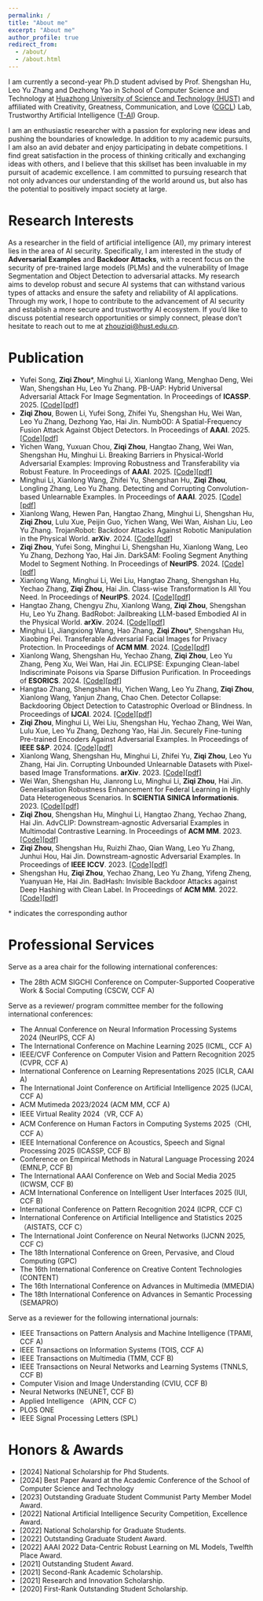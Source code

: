 ```yaml
---
permalink: /
title: "About me"
excerpt: "About me"
author_profile: true
redirect_from: 
  - /about/
  - /about.html
---
```

I am currently a second-year Ph.D student advised by Prof. Shengshan Hu, Leo Yu Zhang and Dezhong Yao in School of Computer Science and Technology at [Huazhong University of Science and Technology (HUST)](https://www.hust.edu.cn) and  affiliated with Creativity, Greatness, Communication, and Love ([CGCL](http://grid.hust.edu.cn)) Lab, Trustworthy Artificial Intelligence ([T-AI](http://trustai.group)) Group.

I am an enthusiastic researcher with a passion for exploring new ideas and pushing the boundaries of knowledge. In addition to my academic pursuits, I am also an avid debater and enjoy participating in debate competitions. I find great satisfaction in the process of thinking critically and exchanging ideas with others, and I believe that this skillset has been invaluable in my pursuit of academic excellence. I am committed to pursuing research that not only advances our understanding of the world around us, but also has the potential to positively impact society at large.

Research Interests
======
As a researcher in the field of artificial intelligence (AI), my primary interest lies in the area of AI security. Specifically, I am interested in the study of **Adversarial Examples** and **Backdoor Attacks**, with a recent focus on the security of pre-trained large models (PLMs) and the vulnerability of Image Segmentation and Object Detection to adversarial attacks. My research aims to develop robust and secure AI systems that can withstand various types of attacks and ensure the safety and reliability of AI applications. Through my work, I hope to contribute to the advancement of AI security and establish a more secure and trustworthy AI ecosystem. If you’d like to discuss potential research opportunities or simply connect, please don’t hesitate to reach out to me at zhouziqi@hust.edu.cn.

Publication 
======
- Yufei Song, **Ziqi Zhou***, Minghui Li, Xianlong Wang, Menghao Deng, Wei Wan, Shengshan Hu, Leo Yu Zhang.
PB-UAP: Hybrid Universal Adversarial Attack For Image Segmentation.
In Proceedings of **ICASSP**. 2025. [[Code]](xxxxx)[[pdf]](xxxxx)
- **Ziqi Zhou**, Bowen Li, Yufei Song, Zhifei Yu, Shengshan Hu, Wei Wan, Leo Yu Zhang, Dezhong Yao, Hai Jin.
 NumbOD: A Spatial-Frequency Fusion Attack Against Object Detectors.
In Proceedings of **AAAI**. 2025. [[Code]](xxxxx)[[pdf]](xxxxx)
- Yichen Wang, Yuxuan Chou, **Ziqi Zhou**, Hangtao Zhang, Wei Wan, Shengshan Hu, Minghui Li.
Breaking Barriers in Physical-World Adversarial Examples: Improving Robustness and Transferability via Robust Feature.
In Proceedings of **AAAI**. 2025. [[Code]](xxxxx)[[pdf]](xxxxx)
- Minghui Li, Xianlong Wang, Zhifei Yu, Shengshan Hu, **Ziqi Zhou**, Longling Zhang, Leo Yu Zhang.
Detecting and Corrupting Convolution-based Unlearnable Examples.
In Proceedings of **AAAI**. 2025. [[Code]](xxxxx)[[pdf]](xxxxx)
- Xianlong Wang, Hewen Pan, Hangtao Zhang, Minghui Li, Shengshan Hu, **Ziqi Zhou**, Lulu Xue, Peijin Guo, Yichen Wang, Wei Wan, Aishan Liu, Leo Yu Zhang.
TrojanRobot: Backdoor Attacks Against Robotic Manipulation in the Physical World.
**arXiv**. 2024.  [[Code]](https://arxiv.org/abs/2411.11683)[[pdf]](https://arxiv.org/abs/2411.11683)
- **Ziqi Zhou**, Yufei Song, Minghui Li, Shengshan Hu, Xianlong Wang, Leo Yu Zhang, Dezhong Yao, Hai Jin.
DarkSAM: Fooling Segment Anything Model to Segment Nothing.
In Proceedings of **NeurIPS**. 2024. [[Code]](https://arxiv.org/abs/2404.11357)[[pdf]](https://arxiv.org/abs/2404.11357)
- Xianlong Wang, Minghui Li, Wei Liu, Hangtao Zhang, Shengshan Hu, Yechao Zhang, **Ziqi Zhou**, Hai Jin.
Class-wise Transformation Is All You Need.
In Proceedings of **NeurIPS**. 2024. [[Code]](https://arxiv.org/abs/2404.11357)[[pdf]](https://arxiv.org/abs/2404.11357)
- Hangtao Zhang, Chengyu Zhu, Xianlong Wang, **Ziqi Zhou**, Shengshan Hu, Leo Yu Zhang.
BadRobot: Jailbreaking LLM-based Embodied AI in the Physical World.
**arXiv**. 2024.  [[Code]](https://arxiv.org/abs/2407.20242)[[pdf]](https://arxiv.org/abs/2407.20242)
- Minghui Li, Jiangxiong Wang, Hao Zhang, **Ziqi Zhou***, Shengshan Hu, Xiaobing Pei.
Transferable Adversarial Facial Images for Privacy Protection.
In Proceedings of **ACM MM**. 2024. [[Code]](xxxxxx)[[pdf]](xxxxx)
- Xianlong Wang, Shengshan Hu, Yechao Zhang, **Ziqi Zhou**, Leo Yu Zhang, Peng Xu, Wei Wan, Hai Jin.
ECLIPSE: Expunging Clean-label Indiscriminate Poisons via Sparse Diffusion Purification.
In Proceedings of **ESORICS**. 2024.  [[Code]](xxxxx)[[pdf]](xxxxxx)
- Hangtao Zhang, Shengshan Hu, Yichen Wang, Leo Yu Zhang, **Ziqi Zhou**, Xianlong Wang, Yanjun Zhang, Chao Chen.
Detector Collapse: Backdooring Object Detection to Catastrophic Overload or Blindness.
In Proceedings of **IJCAI**. 2024. [[Code]](https://arxiv.org/abs/2404.11357)[[pdf]](https://arxiv.org/abs/2404.11357)
- **Ziqi Zhou**, Minghui Li, Wei Liu, Shengshan Hu,  Yechao Zhang, Wei Wan, Lulu Xue, Leo Yu Zhang, Dezhong Yao, Hai Jin.
Securely Fine-tuning Pre-trained Encoders Against Adversarial Examples.
In Proceedings of **IEEE S&P**. 2024.  [[Code]](https://arxiv.org/abs/2403.10801)[[pdf]](https://arxiv.org/abs/2403.10801)
- Xianlong Wang, Shengshan Hu, Minghui Li, Zhifei Yu, **Ziqi Zhou**, Leo Yu Zhang, Hai Jin.
Corrupting Unbounded Unlearnable Datasets with Pixel-based Image Transformations.
**arXiv**. 2023.  [[Code]](xxxxx)[[pdf]](https://arxiv.org/abs/2311.18403)
- Wei Wan, Shengshan Hu, Jianrong Lu, Minghui Li, **Ziqi Zhou**, Hai Jin.
Generalisation Robustness Enhancement for Federal Learning in Highly Data Heterogeneous Scenarios.
In **SCIENTIA SINICA Informationis**. 2023.  [[Code]](xxxxx)[[pdf]](xxxx)
- **Ziqi Zhou**, Shengshan Hu, Minghui Li, Hangtao Zhang, Yechao Zhang, Hai Jin.
AdvCLIP: Downstream-agnostic Adversarial Examples in Multimodal Contrastive Learning.
In Proceedings of **ACM MM**. 2023. [[Code]](https://github.com/CGCL-codes/AdvCLIP)[[pdf]](https://dl.acm.org/doi/10.1145/3581783.3612454)
- **Ziqi Zhou**, Shengshan Hu, Ruizhi Zhao, Qian Wang, Leo Yu Zhang, Junhui Hou, Hai Jin.
Downstream-agnostic Adversarial Examples.
In Proceedings of **IEEE ICCV**. 2023. [[Code]](https://github.com/CGCL-codes/AdvEncoder)[[pdf]](https://openaccess.thecvf.com/content/ICCV2023/papers/Zhou_Downstream-agnostic_Adversarial_Examples_ICCV_2023_paper.pdf)
- Shengshan Hu, **Ziqi Zhou**, Yechao Zhang, Leo Yu Zhang, Yifeng Zheng, Yuanyuan He, Hai Jin.
BadHash: Invisible Backdoor Attacks against Deep Hashing with Clean Label.
In Proceedings of **ACM MM**. 2022. [[Code]](https://github.com/CGCL-codes/BadHash)[[pdf]](https://dl.acm.org/doi/abs/10.1145/3503161.3548272)

\* indicates the corresponding author

Professional Services
======
Serve as a area chair for the following international conferences:
- The 28th ACM SIGCHI Conference on Computer-Supported Cooperative Work & Social Computing (CSCW, CCF A)
  
Serve as a reviewer/ program committee member for the following international conferences:
- The Annual Conference on Neural Information Processing Systems 2024 (NeurIPS, CCF A)
- The International Conference on Machine Learning 2025 (ICML, CCF A)
- IEEE/CVF Conference on Computer Vision and Pattern Recognition 2025 (CVPR, CCF A)
- International Conference on Learning Representations 2025 (ICLR, CAAI A)
- The International Joint Conference on Artificial Intelligence 2025 (IJCAI, CCF A)
- ACM Mutimeda 2023/2024 (ACM MM, CCF A)
- IEEE Virtual Reality 2024（VR, CCF A）
- ACM Conference on Human Factors in Computing Systems 2025（CHI, CCF A）
- IEEE International Conference on Acoustics, Speech and Signal Processing 2025 (ICASSP, CCF B)
- Conference on Empirical Methods in Natural Language Processing 2024 (EMNLP, CCF B)
- The International AAAI Conference on Web and Social Media 2025 (ICWSM, CCF B)
- ACM International Conference on Intelligent User Interfaces 2025 (IUI, CCF B)
- International Conference on Pattern Recognition 2024 (ICPR, CCF C)
- International Conference on Artificial Intelligence and Statistics 2025（AISTATS, CCF C）
- The International Joint Conference on Neural Networks (IJCNN 2025, CCF C)
- The 18th International Conference on Green, Pervasive, and Cloud Computing (GPC)
- The 16th International Conference on Creative Content Technologies (CONTENT)
- The 16th International Conference on Advances in Multimedia (MMEDIA)
- The 18th International Conference on Advances in Semantic Processing (SEMAPRO)
  
Serve as a reviewer for the following international journals:
- IEEE Transactions on Pattern Analysis and Machine Intelligence (TPAMI, CCF A)
- IEEE Transactions on Information Systems (TOIS, CCF A)
- IEEE Transactions on Multimedia (TMM, CCF B)
- IEEE Transactions on Neural Networks and Learning Systems (TNNLS, CCF B)
- Computer Vision and Image Understanding (CVIU, CCF B)
- Neural Networks  (NEUNET, CCF B)
- Applied Intelligence （APIN, CCF C）
- PLOS ONE 
- IEEE Signal Processing Letters (SPL)

Honors & Awards
======
- [2024] National Scholarship for Phd Students.
- [2024] Best Paper Award at the Academic Conference of the School of Computer Science and Technology
- [2023] Outstanding Graduate Student Communist Party Member Model Award.
- [2022] National Artificial Intelligence Security Competition, Excellence Award.
- [2022] National Scholarship for Graduate Students.
- [2022] Outstanding Graduate Student Award.
- [2022] AAAI 2022 Data-Centric Robust Learning on ML Models, Twelfth Place Award.
- [2021] Outstanding Student Award.
- [2021] Second-Rank Academic Scholarship.
- [2021] Research and Innovation Scholarship.
- [2020] First-Rank Outstanding Student Scholarship.
